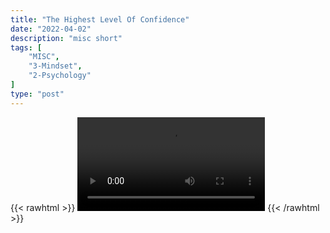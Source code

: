```yaml
---
title: "The Highest Level Of Confidence"
date: "2022-04-02"
description: "misc short"
tags: [
    "MISC",
    "3-Mindset",
    "2-Psychology"
]
type: "post"
---
```

{{< rawhtml >}}
    <video width="auto" height="auto" controls>
        <source src="https://clips.dev00ps.com/MISC/How%20to%20reach%20the%20HIGHEST%20level%20of%20CONFIDENCE.mp4" type="video/mp4"> 
    </video>
{{< /rawhtml >}}
